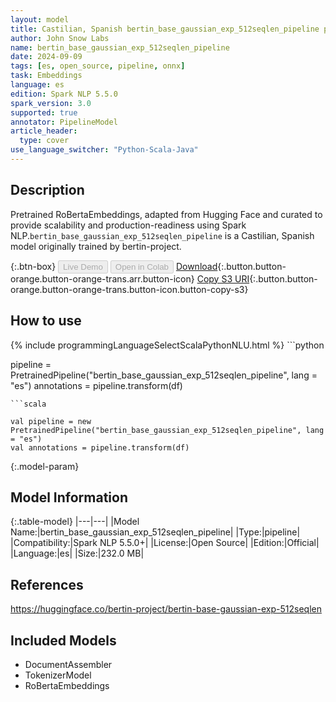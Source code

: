 ```yaml
---
layout: model
title: Castilian, Spanish bertin_base_gaussian_exp_512seqlen_pipeline pipeline RoBertaEmbeddings from bertin-project
author: John Snow Labs
name: bertin_base_gaussian_exp_512seqlen_pipeline
date: 2024-09-09
tags: [es, open_source, pipeline, onnx]
task: Embeddings
language: es
edition: Spark NLP 5.5.0
spark_version: 3.0
supported: true
annotator: PipelineModel
article_header:
  type: cover
use_language_switcher: "Python-Scala-Java"
---
```


## Description

Pretrained RoBertaEmbeddings, adapted from Hugging Face and curated to provide scalability and production-readiness using Spark NLP.`bertin_base_gaussian_exp_512seqlen_pipeline` is a Castilian, Spanish model originally trained by bertin-project.

{:.btn-box}
<button class="button button-orange" disabled>Live Demo</button>
<button class="button button-orange" disabled>Open in Colab</button>
[Download](https://s3.amazonaws.com/auxdata.johnsnowlabs.com/public/models/bertin_base_gaussian_exp_512seqlen_pipeline_es_5.5.0_3.0_1725910839637.zip){:.button.button-orange.button-orange-trans.arr.button-icon}
[Copy S3 URI](s3://auxdata.johnsnowlabs.com/public/models/bertin_base_gaussian_exp_512seqlen_pipeline_es_5.5.0_3.0_1725910839637.zip){:.button.button-orange.button-orange-trans.button-icon.button-copy-s3}

## How to use



<div class="tabs-box" markdown="1">
{% include programmingLanguageSelectScalaPythonNLU.html %}
```python

pipeline = PretrainedPipeline("bertin_base_gaussian_exp_512seqlen_pipeline", lang = "es")
annotations =  pipeline.transform(df)   

```
```scala

val pipeline = new PretrainedPipeline("bertin_base_gaussian_exp_512seqlen_pipeline", lang = "es")
val annotations = pipeline.transform(df)

```
</div>

{:.model-param}
## Model Information

{:.table-model}
|---|---|
|Model Name:|bertin_base_gaussian_exp_512seqlen_pipeline|
|Type:|pipeline|
|Compatibility:|Spark NLP 5.5.0+|
|License:|Open Source|
|Edition:|Official|
|Language:|es|
|Size:|232.0 MB|

## References

https://huggingface.co/bertin-project/bertin-base-gaussian-exp-512seqlen

## Included Models

- DocumentAssembler
- TokenizerModel
- RoBertaEmbeddings